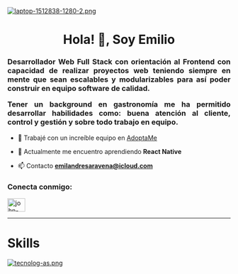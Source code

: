 [![laptop-1512838-1280-2.png](https://i.postimg.cc/4N9RwKPQ/laptop-1512838-1280-2.png)](https://postimg.cc/yksG88wD)

<h1 align="center">Hola! 👋, Soy Emilio</h1>
<h3 align="justify">Desarrollador Web Full Stack con orientación al Frontend con capacidad de realizar proyectos web teniendo siempre en mente que sean escalables y modularizables para así poder construir en equipo software de calidad.

Tener un background en gastronomía me ha permitido desarrollar habilidades como: buena atención al cliente, control y gestión y sobre todo trabajo en equipo.</h3>

- 🔭 Trabajé con un increíble equipo en [AdoptaMe](https://adoptame.vercel.app/)

- 🌱 Actualmente me encuentro aprendiendo **React Native**

- 📫 Contacto **emilandresaravena@icloud.com**

<h3 align="left">Conecta conmigo:</h3>
<p align="left">
<a href="https://linkedin.com/in/emiandd" target="blank"><img align="center" src="https://raw.githubusercontent.com/rahuldkjain/github-profile-readme-generator/master/src/images/icons/Social/linked-in-alt.svg" alt="john-arango" height="30" width="40" /></a>
</p>

---------

<h1 align="left">Skills</h1>

[![tecnolog-as.png](https://i.postimg.cc/25gZLkd6/tecnolog-as.png)](https://postimg.cc/06dQLqBR)
